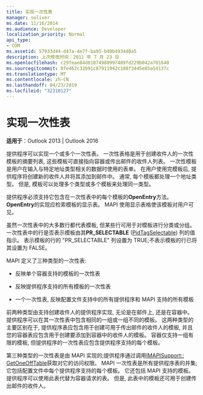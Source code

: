 ```yaml
---
title: 实现一次性表
manager: soliver
ms.date: 11/16/2014
ms.audience: Developer
localization_priority: Normal
api_type:
- COM
ms.assetid: 57933d44-d47a-4e7f-ba95-b49b4934d0a5
description: 上次修改时间：2011 年 7 月 23 日
ms.openlocfilehash: c29feae84d81874988997409fd229b042a701640
ms.sourcegitcommit: 8fe462c32b91c87911942c188f3445e85a54137c
ms.translationtype: MT
ms.contentlocale: zh-CN
ms.lasthandoff: 04/23/2019
ms.locfileid: "32310127"
---
```

# <a name="implementing-one-off-tables"></a>实现一次性表

**适用于**：Outlook 2013 | Outlook 2016 
  
提供程序可以实现一个或多个一次性表。 一次性表格是用于创建收件人的一次性模板的摘要列表, 这些模板可直接指向容器或传出邮件的收件人列表。 一次性模板是用户在输入与特定地址类型相关的数据时使用的表单。 在用户使用完模板后, 提供程序将创建新的收件人并将其添加到邮件中。 通常, 每个模板都处理一个地址类型。 但是, 模板可以处理多个类型或多个模板来处理同一类型。 
  
提供程序必须支持它包含在一次性表中的每个模板的**OpenEntry**方法。 **OpenEntry**的实现应检索模板的显示表。 MAPI 使用显示表格使该模板对用户可见。 
  
虽然一次性表中的大多数行都代表模板, 但某些行可用于对模板进行分类或分组。 一次性表中的行是否表示模板由其**PR_SELECTABLE** ([PidTagSelectable](pidtagselectable-canonical-property.md)) 列的值指示。 表示模板的行的 "PR_SELECTABLE" 列设置为 TRUE;不表示模板的行已将其设置为 FALSE。
  
MAPI 定义了三种类型的一次性表:
  
- 反映单个容器支持的模板的一次性表
    
- 反映提供程序支持的所有模板的一次性表 
    
- 一个一次性表, 反映配置文件支持中的所有提供程序和 MAPI 支持的所有模板
    
前两种类型由支持创建收件人的提供程序实现, 无论是在邮件上, 还是在容器中。 提供程序可以在其一次性表中包含相同的一组或一组不同的模板。 这两种类型的主要区别在于, 提供程序表应包含用于创建可用于传出邮件的收件人的模板, 并且您的容器表应包含用于创建要添加到容器中的收件人的模板。 容器仅支持一组有限的模板, 但提供程序的一次性表应包含提供程序支持的每个模板。
  
第三种类型的一次性表是由 MAPI 实现的;提供程序通过调用[IMAPISupport:: GetOneOffTable](imapisupport-getoneofftable.md)获取对它的访问权限。 MAPI 一次性表是所有提供程序表的并集;它包括配置文件中每个提供程序支持的每个模板。 它还包括 MAPI 支持的模板。 提供程序可以使用此表代替为容器请求的表。 但是, 此表中的模板还可用于创建传出邮件的收件人。
  

